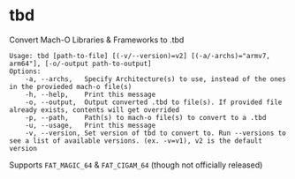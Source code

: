 # tbd
Convert Mach-O Libraries &amp; Frameworks to .tbd
```
Usage: tbd [path-to-file] [(-v/--version)=v2] [(-a/-archs)="armv7, arm64"], [-o/-output path-to-output]
Options:
    -a, --archs,   Specify Architecture(s) to use, instead of the ones in the provieded mach-o file(s)
    -h, --help,    Print this message
    -o, --output,  Output converted .tbd to file(s). If provided file already exists, contents will get overrided
    -p, --path,    Path(s) to mach-o file(s) to convert to a .tbd
    -u, --usage,   Print this message
    -v, --version, Set version of tbd to convert to. Run --versions to see a list of available versions. (ex. -v=v1), v2 is the default version
```

Supports `FAT_MAGIC_64` & `FAT_CIGAM_64` (though not officially released)
